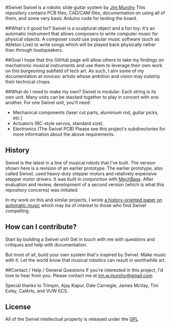 #Swivel
Swivel is a robotic slide guitar system by [Jim Murphy](jimwmurphy.com)
This repository contains PCB files, CAD/CAM files, documentation on using all of them, and some very basic Arduino code for testing the board. 

##What's it good for?
Swivel is a sculptural object and a fun toy: it's an automatic instrument that allows composers to write computer music for physical objects. A composer could use popular music software (such as Ableton Live) to write songs which will be played back physically rather than through loudspeakers.

##Goal
I hope that this GitHub page will allow others to take my findings on mechatronic musical instruments and use them to leverage their own work on this burgeoning subfield of tech art. As such, I aim some of my documentation at novices: artists whose ambition and vision may outstrip their technical chops.

##What do I need to make my own?
Swivel is modular: Each string is its own unit. Many units can be stacked together to play in concert with one another. For one Swivel unit, you'll need:
* Mechanical components (laser cut parts, aluminium rod, guitar picks, etc.)
* Actuators (RC-style servos, standard size).
* Electronics (The Swivel PCB)
Please see this project's subdirectories for more information about the above requirements.

## History
Swivel is the latest in a line of musical robots that I've built. The version shown here is a revision of an earlier prototype. The earlier prototype, also called Swivel, used heavy-duty stepper motors and relatively expensive stepper motor drivers. It was built in conjunction with [MechBass](http://hackaday.com/2012/11/22/mechbass-a-robotic-bass-guitar-that-sounds-fantastic/). After evaluation and review, development of a second version (which is what this repository concerns) was initiated.

In my work on this and similar projects, I wrote [a history-oriented paper on automatic music](http://muse.jhu.edu/journals/leonardo_music_journal/v022/22.murphy.html) which may be of interest to those who find Swivel compelling.

## How can I contribute?
Start by building a Swivel unit! Get in touch with me with questions and critiques and help with documentation.

But most of all, build your own system that's inspired by Swivel. Make music with it. Let the world know that musical robotics can result in worthwhile art.

##Contact / Help / General Questions
If you're interested in this project, I'd love to hear from you. Please contact me at jim.w.murphy@gmail.com

Special thanks to Trimpin, Ajay Kapur, Dale Carnegie, James McVay, Tim Exley, CalArts, and VUW ECS.

## License
All of the Swivel intellectual property is released under the [GPL](http://www.gnu.org/licenses/gpl.html)
